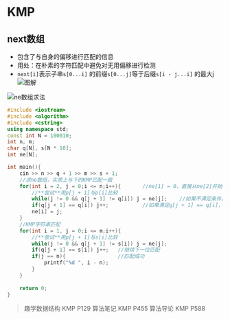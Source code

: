 # KMP
## next数组
- 包含了与自身的偏移进行匹配的信息
- 用处：在朴素的字符匹配中避免对无用偏移进行检测
- `next[i]`表示子串`s[0...i]` 的前缀`s[0...j]`等于后缀`s[i - j...i]` 的最大j
![图解](https://s2.loli.net/2022/04/28/edLDtWwGlc7MVX3.png)

![ne数组求法](https://s2.loli.net/2022/04/29/zWUHtmA84DFGK2E.png)


```C++
#include <iostream>
#include <algorithm>
#include <cstring>
using namespace std;
const int N = 100010;
int n, m;
char q[N], s[N * 10];
int ne[N];

int main(){
    cin >> n >> q + 1 >> m >> s + 1;
    //求ne数组，实质上与下的KMP匹配一致
    for(int i = 2, j = 0;i <= n;i++){       //ne[1] = 0，直接从ne[2]开始
        //**尝试**用p[j + 1]与p[i]比较
        while(j != 0 && q[j + 1] != q[i]) j = ne[j];    //如果不满足条件，退求其次
        if(q[j + 1] == q[i]) j++;           //如果满足q[j + 1] == q[i]，说明满足条件的字符串长度加一
        ne[i] = j;
    }
    //KMP字符串匹配
    for(int i = 1, j = 0;i <= m;i++){
        //**尝试**用p[j + 1]与s[i]比较
        while(j != 0 && q[j + 1] != s[i]) j = ne[j];
        if(q[j + 1] == s[i]) j++;   //继续下一位匹配
        if(j == n){                 //匹配成功
            printf("%d ", i - n);
        }
    }
    
    return 0;
}
```


> 趣学数据结构 KMP P129
> 算法笔记 KMP P455
> 算法导论 KMP P588
